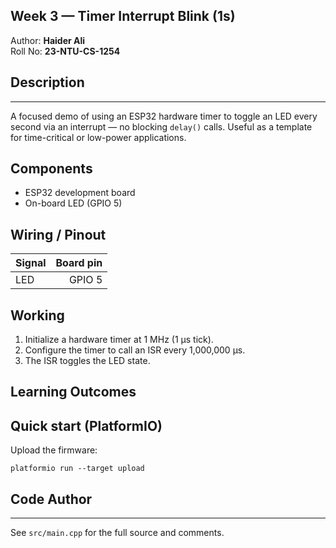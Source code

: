 ## Week 3 — Timer Interrupt Blink (1s)

Author: **Haider Ali**  
Roll No: **23-NTU-CS-1254**

## Description
---

A focused demo of using an ESP32 hardware timer to toggle an LED every second via an interrupt — no blocking `delay()` calls. Useful as a template for time-critical or low-power applications.

## Components
- ESP32 development board
- On-board LED (GPIO 5)

## Wiring / Pinout
| Signal | Board pin |
|---|---:|
| LED | GPIO 5 |

## Working
1. Initialize a hardware timer at 1 MHz (1 µs tick).
2. Configure the timer to call an ISR every 1,000,000 µs.
3. The ISR toggles the LED state.

## Learning Outcomes
## Quick start (PlatformIO)
Upload the firmware:

```
platformio run --target upload
```

## Code Author
---

See `src/main.cpp` for the full source and comments.
